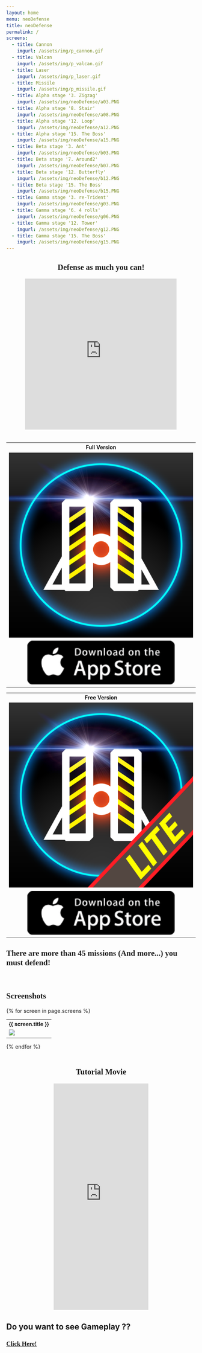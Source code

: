 ```yaml
---
layout: home
menu: neoDefense
title: neoDefense
permalink: /
screens:
  - title: Cannon
    imgurl: /assets/img/p_cannon.gif
  - title: Valcan
    imgurl: /assets/img/p_valcan.gif
  - title: Laser
    imgurl: /assets/img/p_laser.gif
  - title: Missile
    imgurl: /assets/img/p_missile.gif
  - title: Alpha stage '3. Zigzag'
    imgurl: /assets/img/neoDefense/a03.PNG
  - title: Alpha stage '8. Stair'
    imgurl: /assets/img/neoDefense/a08.PNG
  - title: Alpha stage '12. Loop'
    imgurl: /assets/img/neoDefense/a12.PNG
  - title: Alpha stage '15. The Boss'
    imgurl: /assets/img/neoDefense/a15.PNG
  - title: Beta stage '3. Ant'
    imgurl: /assets/img/neoDefense/b03.PNG
  - title: Beta stage '7. Around2'
    imgurl: /assets/img/neoDefense/b07.PNG
  - title: Beta stage '12. Butterfly'
    imgurl: /assets/img/neoDefense/b12.PNG
  - title: Beta stage '15. The Boss'
    imgurl: /assets/img/neoDefense/b15.PNG
  - title: Gamma stage '3. re-Trident'
    imgurl: /assets/img/neoDefense/g03.PNG
  - title: Gamma stage '6. 4 rolls'
    imgurl: /assets/img/neoDefense/g06.PNG
  - title: Gamma stage '12. Tower'
    imgurl: /assets/img/neoDefense/g12.PNG
  - title: Gamma stage '15. The Boss'
    imgurl: /assets/img/neoDefense/g15.PNG
---
```


<div class="">

  <div style="text-align:center;">
    <h2 style="font-family:HelveticaNeue-CondensedBold, Arial Narrow">Defense as much you can!</h2>
    <div class="" style="width:80%;height:400px;display:inline-block;">
     <iframe style="width:100%;height:100%;" src="https://www.youtube.com/embed/dkuK5oAhqsU?ecver=2" frameborder="0" allowfullscreen=""></iframe>
    </div>
  </div>

  <div>&nbsp;</div>

  <div class="one-half-col">
    <div>
      <table>
        <tr><th>Full Version</th></tr>
        <tr><td>
					<a href="https://itunes.apple.com/us/app/neodefense/id1240750175?mt=8" title="go to the App store"><img src="/assets/img/IconNeoDefense_big.png" style="width:100%"></a>
        </td></tr>
        <tr><td style="text-align:center;">
        	<a href="https://itunes.apple.com/us/app/neodefense/id1240750175?mt=8" title="go to the App store"><img src="/assets/img/badge_app_store.png" alt="Appstore" style="width:80%" /></a>
        </td></tr>
      </table>
    </div>
    <div>
      <table>
        <tr><th>Free Version</th></tr>
        <tr><td>
					<a href="https://itunes.apple.com/us/app/neodefense-lite/id1276408212?mt=8" title="go to the App store"><img src="/assets/img/IconNeoDefenseLite_big.png" style="width:100%"></a>
        </td></tr>
        <tr><td style="text-align:center;">
        	<a href="https://itunes.apple.com/us/app/neodefense-lite/id1276408212?mt=8" title="go to the App store"><img src="/assets/img/badge_app_store.png" alt="Appstore" style="width:80%" /></a>
        </td></tr>
      </table>
    </div>
  </div>

  <h2 style="font-family:HelveticaNeue-CondensedBold, Arial Narrow">There are more than 45 missions (And more...) you must defend!</h2>

  <div>&nbsp;</div>

  <h2 style="font-family:HelveticaNeue-CondensedBold, Arial Narrow">Screenshots</h2>
  <div class="one-half-col">
  {% for screen in page.screens %}
    <div>
      <table>
        <tr><th>{{ screen.title }}</th></tr>
        <tr><td><img src="{{ screen.imgurl }}"></td></tr>
      </table>
    </div>
  {% endfor %}
  </div>

  <div>&nbsp;</div>

  <div style="text-align:center;">
    <h2 style="font-family:HelveticaNeue-CondensedBold, Arial Narrow">Tutorial Movie</h2>
    <div style="width:50%;height:600px;display:inline-block;">
      <iframe style="width:100%;height:100%;" src="https://www.youtube.com/embed/Ka6qr12kKiQ" frameborder="0" allow="accelerometer; encrypted-media; gyroscope; picture-in-picture" allowfullscreen></iframe>
    </div>
  </div>
</div>

## Do you want to see Gameplay ??
<h3 style="font-family:HelveticaNeue-CondensedBold, Arial Narrow"><a href="https://www.youtube.com/channel/UCtQDUAawrvFeUsErG1wNSJQ" title="Youtube Gameplay">Click Here!</a></h3>
